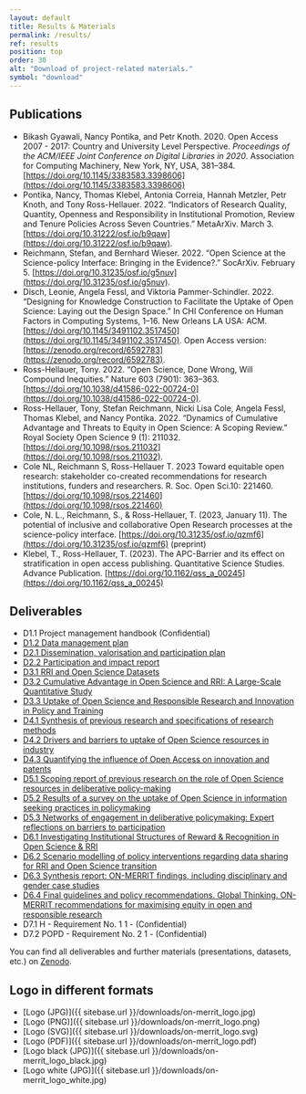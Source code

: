 ```yaml
---
layout: default
title: Results & Materials
permalink: /results/
ref: results
position: top
order: 30
alt: "Download of project-related materials."
symbol: "download"
---
```

<!-- Start editing content here -->

## Publications

* Bikash Gyawali, Nancy Pontika, and Petr Knoth. 2020. Open Access 2007 - 2017: Country and University Level Perspective. <i>Proceedings of the ACM/IEEE Joint Conference on Digital Libraries in 2020</i>. Association for Computing Machinery, New York, NY, USA, 381–384. [https://doi.org/10.1145/3383583.3398606](https://doi.org/10.1145/3383583.3398606)
* Pontika, Nancy, Thomas Klebel, Antonia Correia, Hannah Metzler, Petr Knoth, and Tony Ross-Hellauer. 2022. “Indicators of Research Quality, Quantity, Openness and Responsibility in Institutional Promotion, Review and Tenure Policies Across Seven Countries.” MetaArXiv. March 3. [https://doi.org/10.31222/osf.io/b9qaw](https://doi.org/10.31222/osf.io/b9qaw).
* Reichmann, Stefan, and Bernhard Wieser. 2022. “Open Science at the Science-policy Interface: Bringing in the Evidence?.” SocArXiv. February 5. [https://doi.org/10.31235/osf.io/g5nuv](https://doi.org/10.31235/osf.io/g5nuv).
* Disch, Leonie, Angela Fessl, and Viktoria Pammer-Schindler. 2022. “Designing for Knowledge Construction to Facilitate the Uptake of Open Science: Laying out the Design Space.” In CHI Conference on Human Factors in Computing Systems, 1–16. New Orleans LA USA: ACM. [https://doi.org/10.1145/3491102.3517450](https://doi.org/10.1145/3491102.3517450). Open Access version: [https://zenodo.org/record/6592783](https://zenodo.org/record/6592783).
* Ross-Hellauer, Tony. 2022. “Open Science, Done Wrong, Will Compound Inequities.” Nature 603 (7901): 363–363. [https://doi.org/10.1038/d41586-022-00724-0](https://doi.org/10.1038/d41586-022-00724-0).
* Ross-Hellauer, Tony, Stefan Reichmann, Nicki Lisa Cole, Angela Fessl, Thomas Klebel, and Nancy Pontika. 2022. “Dynamics of Cumulative Advantage and Threats to Equity in Open Science: A Scoping Review.” Royal Society Open Science 9 (1): 211032. [https://doi.org/10.1098/rsos.211032](https://doi.org/10.1098/rsos.211032).
* Cole NL, Reichmann S, Ross-Hellauer T. 2023 Toward equitable open research: stakeholder co-created recommendations for research institutions, funders and researchers. R. Soc. Open Sci.10: 221460. [https://doi.org/10.1098/rsos.221460](https://doi.org/10.1098/rsos.221460)
* Cole, N. L., Reichmann, S., & Ross-Hellauer, T. (2023, January 11). The potential of inclusive and collaborative Open Research processes at the science-policy interface. [https://doi.org/10.31235/osf.io/qzmf6](https://doi.org/10.31235/osf.io/qzmf6) (preprint)
* Klebel, T., Ross-Hellauer, T. (2023). The APC-Barrier and its effect on stratification in open access publishing.
Quantitative Science Studies. Advance Publication. [https://doi.org/10.1162/qss_a_00245](https://doi.org/10.1162/qss_a_00245)




## Deliverables

* D1.1 Project management handbook (Confidential)
* [D1.2 Data management plan](https://doi.org/10.5281/zenodo.3733238)
* [D2.1 Dissemination, valorisation and participation plan](https://doi.org/10.5281/zenodo.3733274)
* [D2.2 Participation and impact report](https://doi.org/10.5281/zenodo.5741749)
* [D3.1 RRI and Open Science Datasets](https://doi.org/10.5281/zenodo.3874586)
* [D3.2 Cumulative Advantage in Open Science and RRI: A Large-Scale Quantitative Study](https://doi.org/10.5281/zenodo.5547286)
* [D3.3 Uptake of Open Science and Responsible Research and Innovation in Policy and Training](https://doi.org/10.5281/zenodo.5604632)
* [D4.1 Synthesis of previous research and specifications of research methods](https://doi.org/10.5281/zenodo.3875017)
* [D4.2 Drivers and barriers to uptake of Open Science resources in industry](https://doi.org/10.5281/zenodo.5549761)
* [D4.3 Quantifying the influence of Open Access on innovation and patents](https://doi.org/10.5281/zenodo.5550523)
* [D5.1 Scoping report of previous research on the role of Open Science resources in deliberative
policy-making](https://doi.org/10.5281/zenodo.3875054)
* [D5.2 Results of a survey on the uptake of Open Science in information seeking practices in policymaking](https://doi.org/10.5281/zenodo.5507619)
* [D5.3 Networks of engagement in deliberative policymaking: Expert reflections on barriers to participation](https://doi.org/10.5281/zenodo.5550533)
* [D6.1 Investigating Institutional Structures of Reward & Recognition in Open Science & RRI](https://doi.org/10.5281/zenodo.5552196)
* [D6.2 Scenario modelling of policy interventions regarding data sharing for RRI and Open Science transition](https://doi.org/10.5281/zenodo.5948916)
* [D6.3 Synthesis report: ON-MERRIT findings, including disciplinary and gender case studies](https://doi.org/10.5281/zenodo.5948928)
* [D6.4 Final guidelines and policy recommendations. Global Thinking. ON-MERRIT recommendations for maximising equity in open and responsible research](https://doi.org/10.5281/zenodo.6276753)
* D7.1 H - Requirement No. 1 1 - (Confidential)
* D7.2 POPD - Requirement No. 2 1 - (Confidential)

You can find all deliverables and further materials (presentations, datasets, etc.) on [Zenodo](https://zenodo.org/communities/on-merrit/).

## Logo in different formats

* [Logo (JPG)]({{ sitebase.url }}/downloads/on-merrit_logo.jpg)  
* [Logo (PNG)]({{ sitebase.url }}/downloads/on-merrit_logo.png)
* [Logo (SVG)]({{ sitebase.url }}/downloads/on-merrit_logo.svg)  
* [Logo (PDF)]({{ sitebase.url }}/downloads/on-merrit_logo.pdf) 
* [Logo black (JPG)]({{ sitebase.url }}/downloads/on-merrit_logo_black.jpg)  
* [Logo white (JPG)]({{ sitebase.url }}/downloads/on-merrit_logo_white.jpg)  
